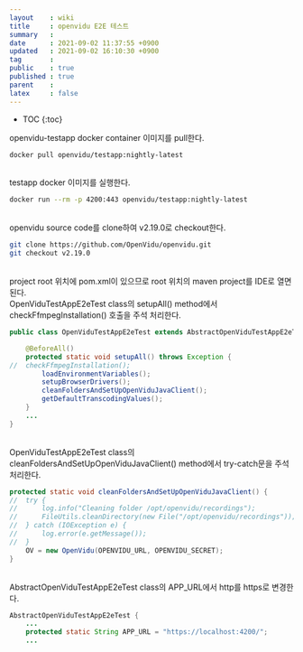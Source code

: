 ```yaml
---
layout    : wiki
title     : openvidu E2E 테스트
summary   : 
date      : 2021-09-02 11:37:55 +0900
updated   : 2021-09-02 16:10:30 +0900
tag       : 
public    : true
published : true
parent    : 
latex     : false
---
```

* TOC
{:toc}

openvidu-testapp docker container 이미지를 pull한다.
```sh
docker pull openvidu/testapp:nightly-latest
```

<br>
testapp docker 이미지를 실행한다.

```sh
docker run --rm -p 4200:443 openvidu/testapp:nightly-latest
```

<br>
openvidu source code를 clone하여 v2.19.0로 checkout한다.

```sh
git clone https://github.com/OpenVidu/openvidu.git
git checkout v2.19.0
```

<br>
project root 위치에 pom.xml이 있으므로 root 위치의 maven project를 IDE로 열면 된다.

<br>
OpenViduTestAppE2eTest class의 setupAll() method에서 checkFfmpegInstallation() 호출을 주석 처리한다.

```java
public class OpenViduTestAppE2eTest extends AbstractOpenViduTestAppE2eTest {

	@BeforeAll()
	protected static void setupAll() throws Exception {
//  checkFfmpegInstallation();
		loadEnvironmentVariables();
		setupBrowserDrivers();
		cleanFoldersAndSetUpOpenViduJavaClient();
		getDefaultTranscodingValues();
	}
	...
}
```

<br>
OpenViduTestAppE2eTest class의 cleanFoldersAndSetUpOpenViduJavaClient() method에서 try-catch문을 주석 처리한다.

```java
protected static void cleanFoldersAndSetUpOpenViduJavaClient() {
//	try {
//		log.info("Cleaning folder /opt/openvidu/recordings");
//		FileUtils.cleanDirectory(new File("/opt/openvidu/recordings"));
//	} catch (IOException e) {
//		log.error(e.getMessage());
//	}
	OV = new OpenVidu(OPENVIDU_URL, OPENVIDU_SECRET);
}
```

<br>
AbstractOpenViduTestAppE2eTest  class의 APP_URL에서 http를 https로 변경한다.

```java
AbstractOpenViduTestAppE2eTest {
	...
	protected static String APP_URL = "https://localhost:4200/";
	...
```

<br>




